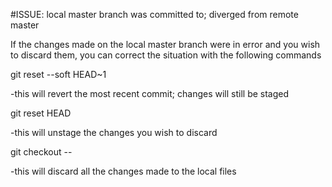 #ISSUE: local master branch was committed to; diverged from remote master

If the changes made on the local master branch were in error and you wish
to discard them, you can correct the situation with the following commands

git reset --soft HEAD~1

-this will revert the most recent commit; changes will still be staged

git reset HEAD <file>

-this will unstage the changes you wish to discard

git checkout -- <file>

-this will discard all the changes made to the local files
